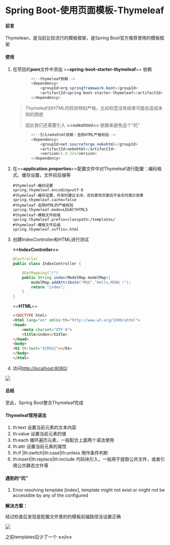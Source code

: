 # Spring Boot-使用页面模板-Thymeleaf

#### 前言

Thymelean，是当前比较流行的模板框架，是Spring Boot官方推荐使用的模板框架

#### 使用

1. 在项目的**pom**文件中添加 ==**spring-boot-starter-thymeleaf**== 依赖

   ```java
           <!--thymeleaf依赖-->
           <dependency>
               <groupId>org.springframework.boot</groupId>
               <artifactId>spring-boot-starter-thymeleaf</artifactId>
           </dependency>
   ```

   

   > Thymeleaf对HTML的校验特别严格，比如标签没有结束可能会造成未知的困惑
   >
   > 因此我们还需要引入 **==nekohtml==** 依赖来避免这个“坑”

   ```java
           <!--引入nekohtml依赖：去除HTML严格校验-->
           <dependency>
               <groupId>net.sourceforge.nekohtml</groupId>
               <artifactId>nekohtml</artifactId>
               <version>1.9.22</version>
           </dependency>
   ```

   

2. 在==**application.properties**==配置文件中对Thymeleaf进行配置：编码格式，缓存设置，文件前后缀等

   ```properties
   #thymeleaf-编码设置
   spring.thymeleaf.encoding=utf-8
   #thymeleaf-缓存设置，开发时建议关闭，否则更改页面后不会实时展示效果
   spring.thymeleaf.cache=false
   #thymeleaf-去除HTML的严格校验
   spring.thymeleaf.mode=LEGACYHTML5
   #thymeleaf-模板文件前缀
   spring.thymeleaf.prefix=classpath:/templates/
   #thymeleaf-模板文件后缀
   spring.thymeleaf.suffix=.html
   ```

   

3. 创建IndexController和HTML进行测试

   **==IndexController==**

   ```java
   @Controller
   public class IndexController {
   
       @GetMapping("/")
       public String index(ModelMap modelMap){
           modelMap.addAttribute("MSG","Hello,MING !");
           return "index";
       }
   }
   ```

   ==**HTML**==

   ```html
   <!DOCTYPE html>
   <html lang="en" xmlns:th="http://www.w3.org/1999/xhtml">
   <head>
       <meta charset="UTF-8">
       <title>index</title>
   </head>
   <body>
   <h1 th:text="${MSG}"></h1>
   </body>
   </html>
   ```

   

4. 访问<http://localhost:8080/>

   

![](https://i.loli.net/2019/11/26/P85Z7SeBqsmuMtI.png)

#### 总结

至此，Spring Boot整合Thymeleaf完成

#### Thymeleaf常用语法

1. th:text     设置当前元素的文本内容
2. th:value  设置当前元素的值
3. th:each    循环遍历元素，一般配合上面两个语法使用
4. th:attr      设置当前元素的属性
5. th:if |th:switch|th:case|th:unless 用作条件判断
6. th:insert|th:replace|th:include  代码块引入，一般用于提取公共文件，或者引用公共静态文件等

#### 遇到的“坑”

1. Error resolving template [index], template might not exist or might not be accessible by any of the configured

**解决方案：**

经过检查后发现是配置文件里的的模板前缀路径没设置正确

![](https://i.loli.net/2019/11/26/zAMqoh81wS6Ffta.png)

之前templates后少了一个 **==/==**
